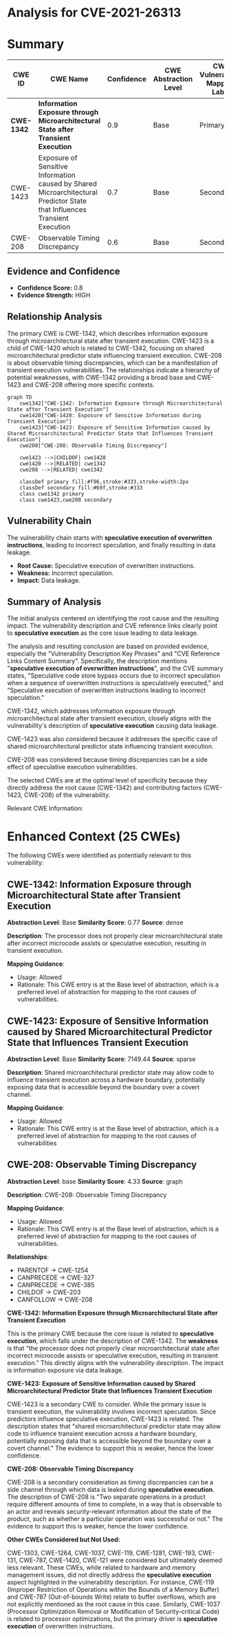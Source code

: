 # Analysis for CVE-2021-26313

# Summary
| CWE ID  | CWE Name | Confidence | CWE Abstraction Level | CWE Vulnerability Mapping Label | CWE-Vulnerability Mapping Notes |
|----------------|-----------------------------------------------------------------------------------------------------------------------------------|------------|-----------------------|-----------------------------------|------------------------------------------------------------------------------------------------------------------------------------|
| **CWE-1342** | **Information Exposure through Microarchitectural State after Transient Execution** | 0.9 | Base | Primary | Allowed.  |
| CWE-1423 | Exposure of Sensitive Information caused by Shared Microarchitectural Predictor State that Influences Transient Execution | 0.7 | Base | Secondary | Allowed.  |
| CWE-208 | Observable Timing Discrepancy | 0.6 | Base | Secondary | Allowed.  |

## Evidence and Confidence

*   **Confidence Score:** 0.8
*   **Evidence Strength:** HIGH

## Relationship Analysis
The primary CWE is CWE-1342, which describes information exposure through microarchitectural state after transient execution. CWE-1423 is a child of CWE-1420 which is related to CWE-1342, focusing on shared microarchitectural predictor state influencing transient execution. CWE-208 is about observable timing discrepancies, which can be a manifestation of transient execution vulnerabilities. The relationships indicate a hierarchy of potential weaknesses, with CWE-1342 providing a broad base and CWE-1423 and CWE-208 offering more specific contexts.

```mermaid
graph TD
    cwe1342["CWE-1342: Information Exposure through Microarchitectural State after Transient Execution"]
    cwe1420["CWE-1420: Exposure of Sensitive Information during Transient Execution"]
    cwe1423["CWE-1423: Exposure of Sensitive Information caused by Shared Microarchitectural Predictor State that Influences Transient Execution"]
    cwe208["CWE-208: Observable Timing Discrepancy"]
    
    cwe1423 -->|CHILDOF| cwe1420
    cwe1420 -->|RELATED| cwe1342
    cwe208 -->|RELATED| cwe1342
    
    classDef primary fill:#f96,stroke:#333,stroke-width:2px
    classDef secondary fill:#69f,stroke:#333
    class cwe1342 primary
    class cwe1423,cwe208 secondary
```

## Vulnerability Chain
The vulnerability chain starts with **speculative execution of overwritten instructions**, leading to incorrect speculation, and finally resulting in data leakage.
  - **Root Cause:** Speculative execution of overwritten instructions.
  - **Weakness:** Incorrect speculation.
  - **Impact:** Data leakage.

## Summary of Analysis
The initial analysis centered on identifying the root cause and the resulting impact. The vulnerability description and CVE reference links clearly point to **speculative execution** as the core issue leading to data leakage.

The analysis and resulting conclusion are based on provided evidence, especially the "Vulnerability Description Key Phrases" and "CVE Reference Links Content Summary". Specifically, the description mentions "**speculative execution of overwritten instructions**", and the CVE summary states, "Speculative code store bypass occurs due to incorrect speculation when a sequence of overwritten instructions is speculatively executed," and "Speculative execution of overwritten instructions leading to incorrect speculation."

CWE-1342, which addresses information exposure through microarchitectural state after transient execution, closely aligns with the vulnerability's description of **speculative execution** causing data leakage.

CWE-1423 was also considered because it addresses the specific case of shared microarchitectural predictor state influencing transient execution.

CWE-208 was considered because timing discrepancies can be a side effect of speculative execution vulnerabilities.

The selected CWEs are at the optimal level of specificity because they directly address the root cause (CWE-1342) and contributing factors (CWE-1423, CWE-208) of the vulnerability.

Relevant CWE Information:

# Enhanced Context (25 CWEs)
The following CWEs were identified as potentially relevant to this vulnerability:

## CWE-1342: Information Exposure through Microarchitectural State after Transient Execution
**Abstraction Level**: Base
**Similarity Score**: 0.77
**Source**: dense

**Description**:
The processor does not properly clear microarchitectural state after incorrect microcode assists or speculative execution, resulting in transient execution.

**Mapping Guidance**:
- Usage: Allowed
- Rationale: This CWE entry is at the Base level of abstraction, which is a preferred level of abstraction for mapping to the root causes of vulnerabilities.

## CWE-1423: Exposure of Sensitive Information caused by Shared Microarchitectural Predictor State that Influences Transient Execution
**Abstraction Level**: Base
**Similarity Score**: 7149.44
**Source**: sparse

**Description**:
Shared microarchitectural predictor state may allow code to influence
				transient execution across a hardware boundary, potentially exposing
				data that is accessible beyond the boundary over a covert channel.
			

**Mapping Guidance**:
- Usage: Allowed
- Rationale: This CWE entry is at the Base level of abstraction, which is a preferred level of abstraction for mapping to the root causes of vulnerabilities

## CWE-208: Observable Timing Discrepancy
**Abstraction Level**: base
**Similarity Score**: 4.33
**Source**: graph

**Description**:
CWE-208: Observable Timing Discrepancy

**Mapping Guidance**:
- Usage: Allowed
- Rationale: This CWE entry is at the Base level of abstraction, which is a preferred level of abstraction for mapping to the root causes of vulnerabilities.

**Relationships**:
- PARENTOF -> CWE-1254
- CANPRECEDE -> CWE-327
- CANPRECEDE -> CWE-385
- CHILDOF -> CWE-203
- CANFOLLOW -> CWE-208

**CWE-1342: Information Exposure through Microarchitectural State after Transient Execution**

This is the primary CWE because the core issue is related to **speculative execution**, which falls under the description of CWE-1342. The **weakness** is that "the processor does not properly clear microarchitectural state after incorrect microcode assists or speculative execution, resulting in transient execution." This directly aligns with the vulnerability description. The impact is information exposure via data leakage.

**CWE-1423: Exposure of Sensitive Information caused by Shared Microarchitectural Predictor State that Influences Transient Execution**

CWE-1423 is a secondary CWE to consider. While the primary issue is transient execution, the vulnerability involves incorrect speculation. Since predictors influence speculative execution, CWE-1423 is related. The description states that "shared microarchitectural predictor state may allow code to influence transient execution across a hardware boundary, potentially exposing data that is accessible beyond the boundary over a covert channel." The evidence to support this is weaker, hence the lower confidence.

**CWE-208: Observable Timing Discrepancy**

CWE-208 is a secondary consideration as timing discrepancies can be a side channel through which data is leaked during **speculative execution**. The description of CWE-208 is "Two separate operations in a product require different amounts of time to complete, in a way that is observable to an actor and reveals security-relevant information about the state of the product, such as whether a particular operation was successful or not." The evidence to support this is weaker, hence the lower confidence.

**Other CWEs Considered but Not Used:**

CWE-1303, CWE-1264, CWE-1037, CWE-119, CWE-1281, CWE-193, CWE-131, CWE-787, CWE-1420, CWE-121 were considered but ultimately deemed less relevant. These CWEs, while related to hardware and memory management issues, did not directly address the **speculative execution** aspect highlighted in the vulnerability description. For instance, CWE-119 (Improper Restriction of Operations within the Bounds of a Memory Buffer) and CWE-787 (Out-of-bounds Write) relate to buffer overflows, which are not explicitly mentioned as the root cause in this case. Similarly, CWE-1037 (Processor Optimization Removal or Modification of Security-critical Code) is related to processor optimizations, but the primary driver is **speculative execution** of overwritten instructions.
